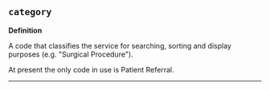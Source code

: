 ## `category`

<b>Definition</b><br>

A code that classifies the service for searching, sorting and display purposes (e.g. "Surgical Procedure").

At present the only code in use is Patient Referral.

---